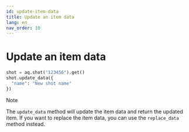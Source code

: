 ```yaml
---
id: update-item-data
title: Update an item data
lang: en
nav_order: 10
---
```


# Update an item data

```python
shot = aq.shot("123456").get()
shot.update_data({
  "name": "New shot name"
})
```

> [!note]
> The `update_data` method will update the item data and return the updated item. If you want to replace the item data, you can use the `replace_data` method instead.